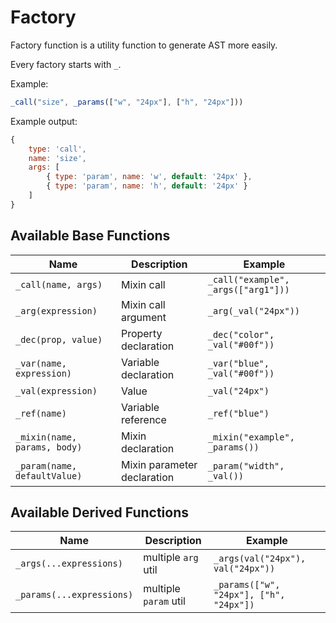 # Factory

Factory function is a utility function to generate AST more easily.

Every factory starts with `_`.

Example:

```js
_call("size", _params(["w", "24px"], ["h", "24px"]))
```

Example output:

```js
{
    type: 'call',
    name: 'size',
    args: [
        { type: 'param', name: 'w', default: '24px' },
        { type: 'param', name: 'h', default: '24px' }
    ]
}
```

## Available Base Functions

Name                         | Description                 | Example
-----------------------------|-----------------------------|-----------------------------------
`_call(name, args)`          | Mixin call                  | `_call("example", _args(["arg1"]))` 
`_arg(expression)`           | Mixin call argument         | `_arg(_val("24px"))`               
`_dec(prop, value)`          | Property declaration        | `_dec("color", _val("#00f"))`        
`_var(name, expression)`     | Variable declaration        | `_var("blue", _val("#00f"))`       
`_val(expression)`           | Value                       | `_val("24px")`               
`_ref(name)`                 | Variable reference          | `_ref("blue")`              
`_mixin(name, params, body)` | Mixin declaration           | `_mixin("example", _params())`
`_param(name, defaultValue)` | Mixin parameter declaration | `_param("width", _val())`          

## Available Derived Functions

Name                      | Description               | Example
--------------------------|---------------------------|-------------------------------------
`_args(...expressions)`   | multiple `arg` util       | `_args(val("24px"), val("24px"))`
`_params(...expressions)` | multiple `param` util     | `_params(["w", "24px"], ["h", "24px"])`
